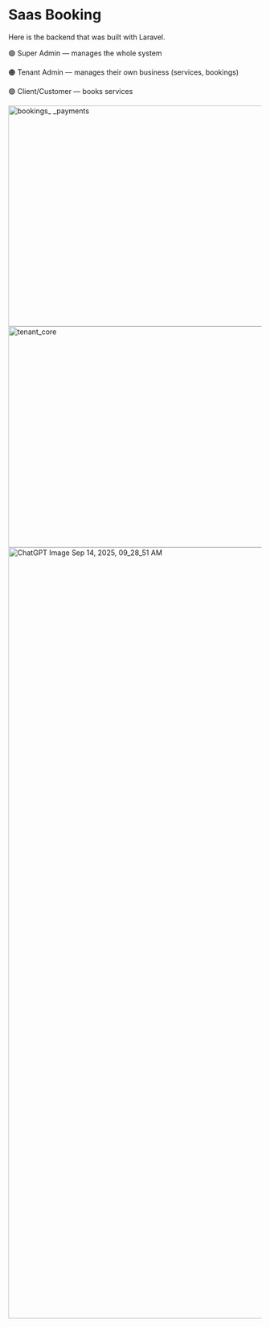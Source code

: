 # Saas Booking
Here is the backend that was built with Laravel.

🟣 Super Admin — manages the whole system

🟠 Tenant Admin — manages their own business (services, bookings)

🟢 Client/Customer — books services


<img width="645" height="440" alt="bookings_ _payments" src="https://github.com/user-attachments/assets/ec9feb3b-b693-462b-8623-896a4e5e31a4" />
<img width="554" height="440" alt="tenant_core" src="https://github.com/user-attachments/assets/92a2685e-8938-4832-9d17-7032f5ae5775" />
<img width="1024" height="1536" alt="ChatGPT Image Sep 14, 2025, 09_28_51 AM" src="https://github.com/user-attachments/assets/d8705fc1-0a7a-4d16-ac08-2b6ce6cf2d48" />




